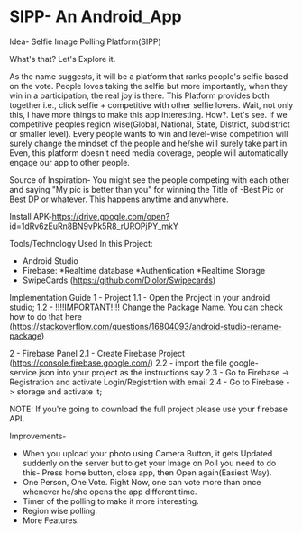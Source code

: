 # SIPP- An Android_App
Idea- Selfie Image Polling Platform(SIPP)

What's that? Let's Explore it.

As the name suggests, it will be a platform that ranks people's selfie based on the vote. People loves taking the selfie but more importantly, when they win in a participation, the real joy is there. This Platform provides both together i.e., click selfie + competitive with other selfie lovers. 
                  Wait, not only this, I have more things to make this app interesting. How?. Let's see. If we competitive peoples region wise(Global, National, State, District, subdistrict or smaller level). Every people wants to win and level-wise competition will surely change the mindset of the people and he/she will surely take part in. Even, this platform doesn't need media coverage, people will automatically engage our app to other people.

Source of Inspiration-
You might see the people competing with each other and saying "My pic is better than you" for winning the Title of -Best Pic or Best DP or whatever. This happens anytime and anywhere.

Install APK-https://drive.google.com/open?id=1dRv6zEuRn8BN9vPk5R8_rUROPjPY_mkY

Tools/Technology Used In this Project:
- Android Studio 
- Firebase: *Realtime database *Authentication *Realtime Storage
- SwipeCards (https://github.com/Diolor/Swipecards)

Implementation Guide
1 - Project
1.1 - Open the Project in your android studio;
1.2 - !!!!IMPORTANT!!!! Change the Package Name. You can check how to do that here (https://stackoverflow.com/questions/16804093/android-studio-rename-package)

2 - Firebase Panel
2.1 - Create Firebase Project (https://console.firebase.google.com/)
2.2 - import the file google-service.json into your project as the instructions say
2.3 - Go to Firebase -> Registration and activate Login/Registrtion with email
2.4 - Go to Firebase -> storage and activate it;

NOTE: If you're going to download the full project please use your firebase API.

Improvements-
- When you upload your photo using Camera Button, it gets Updated suddenly on the server but to get your Image on Poll you need to do this- Press home button, close app, then Open again(Easiest Way).
- One Person, One Vote. Right Now, one can vote more than once whenever he/she opens the app different time.
- Timer of the polling to make it more interesting.
- Region wise polling.
- More Features.
